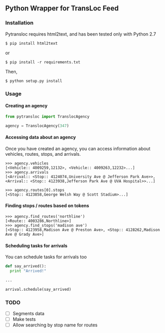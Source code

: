 ## Python Wrapper for TransLoc Feed

### Installation

Pytransloc requires html2text, and has been tested only with Python 2.7

```
$ pip install html2text
```

or

```
$ pip install -r requirements.txt
```

Then,

```
$ python setup.py install
``` 

### Usage

#### Creating an agency

```python
from pytransloc import TranslocAgency

agency = TranslocAgency(347)
```

#### Accessing data about an agency

Once you have created an agency, you can access information about vehicles, routes, stops, and arrivals.

```
>>> agency.vehicles
[<Vehicle:: 4009259,12132>, <Vehicle:: 4009263,12232>...]
>>> agency.arrivals
[<Arrival:: <Stop:: 4124074,University Ave @ Jefferson Park Ave>>, <Arrival:: <Stop:: 4123938,Jefferson Park Ave @ UVA Hospital>>...]
```

```
>>> agency.routes[0].stops
[<Stop:: 4123858,George Welsh Way @ Scott Stadium>...]
```

#### Finding stops / routes based on tokens

```
>>> agency.find_routes('northline')
[<Route:: 4003286,Northline>]
>>> agency.find_stops('madison ave')
[<Stop:: 4123958,Madison Ave @ Preston Ave>, <Stop:: 4128262,Madison Ave @ Grady Ave>]
```

#### Scheduling tasks for arrivals

You can schedule tasks for arrivals too

```python
def say_arrived():
  print "Arrived!"

...

arrival.schedule(say_arrived)
```

### TODO

  * [ ] Segments data
  * [ ] Make tests
  * [ ] Allow searching by stop name for routes

